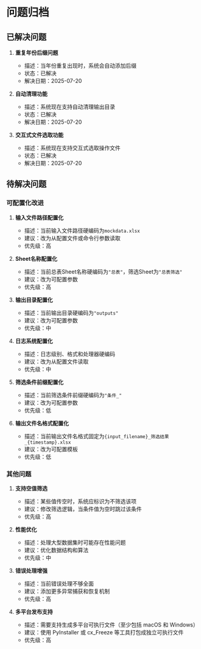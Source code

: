 # 问题归档

## 已解决问题

1. **重复年份后缀问题**
   - 描述：当年份重复出现时，系统会自动添加后缀
   - 状态：已解决
   - 解决日期：2025-07-20

2. **自动清理功能**
   - 描述：系统现在支持自动清理输出目录
   - 状态：已解决
   - 解决日期：2025-07-20

3. **交互式文件选取功能**
   - 描述：系统现在支持交互式选取操作文件
   - 状态：已解决
   - 解决日期：2025-07-20

## 待解决问题

### 可配置化改进

1. **输入文件路径配置化**
   - 描述：当前输入文件路径硬编码为`mockdata.xlsx`
   - 建议：改为从配置文件或命令行参数读取
   - 优先级：高

2. **Sheet名称配置化**
   - 描述：当前总表Sheet名称硬编码为`"总表"`，筛选Sheet为`"总表筛选"`
   - 建议：改为可配置参数
   - 优先级：高

3. **输出目录配置化**
   - 描述：当前输出目录硬编码为`"outputs"`
   - 建议：改为可配置参数
   - 优先级：中

4. **日志系统配置化**
   - 描述：日志级别、格式和处理器硬编码
   - 建议：改为从配置文件读取
   - 优先级：中

5. **筛选条件前缀配置化**
   - 描述：当前筛选条件前缀硬编码为`"条件_"`
   - 建议：改为可配置参数
   - 优先级：低

6. **输出文件名格式配置化**
   - 描述：当前输出文件名格式固定为`{input_filename}_筛选结果_{timestamp}.xlsx`
   - 建议：改为可配置模板
   - 优先级：低

### 其他问题

1. **支持空值筛选**
   - 描述：某些值传空时，系统应标识为不筛选该项
   - 建议：修改筛选逻辑，当条件值为空时跳过该条件
   - 优先级：高

2. **性能优化**
   - 描述：处理大型数据集时可能存在性能问题
   - 建议：优化数据结构和算法
   - 优先级：中

3. **错误处理增强**
   - 描述：当前错误处理不够全面
   - 建议：添加更多异常捕获和恢复机制
   - 优先级：高

4. **多平台发布支持**
   - 描述：需要支持生成多平台可执行文件（至少包括 macOS 和 Windows）
   - 建议：使用 PyInstaller 或 cx_Freeze 等工具打包成独立可执行文件
   - 优先级：高